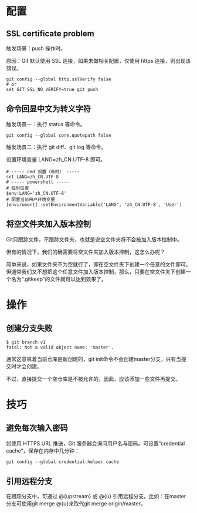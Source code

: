 # 配置

## SSL certificate problem

触发场景：push 操作时。

原因：Git 默认使用 SSL 连接，如果未做相关配置，仅使用 https 连接，则出现该错误。

```git
git config --global http.sslVerify false
# or
set GIT_SSL_NO_VERIFY=true git push
```

## 命令回显中文为转义字符

触发场景一：执行 status 等命令。

```shell
git config --global core.quotepath false
```

触发场景二：执行 git diff、git log 等命令。

设置环境变量 LANG=zh_CN.UTF-8 即可。

```shell
# ----- cmd 设置（临时） -----
set LANG=zh_CN.UTF-8
# ----- powershell -----
# 临时设置
$env:LANG='zh_CN.UTF-8'
# 配置当前用户环境变量
[enviroment]::setEnvironmentVariable('LANG', 'zh_CN.UTF-8', 'User')
```

## 将空文件夹加入版本控制

Git只跟踪文件，不跟踪文件夹，也就是说空文件夹将不会被加入版本控制中。

但有的情况下，我们的确需要将空文件夹加入版本控制，这怎么办呢？

简单来说，如果文件夹不为空就行了，即在空文件夹下创建一个任意的文件即可。但通常我们又不想把这个任意文件加入版本控制，那么，只要在空文件夹下创建一个名为“.gitkeep”的文件就可以达到效果了。

# 操作

## 创建分支失败

```git
$ git branch v1
fatal: Not a valid object name: 'master'.
```

通常这意味着当前仓库是新创建的，git init命令不会创建master分支，只有当提交时才会创建。

不过，直接提交一个空仓库是不被允许的，因此，应该添加一些文件再提交。

# 技巧

## 避免每次输入密码

如使用 HTTPS URL 推送，Git 服务器会询问用户名与密码。可设置“credential cache”，保存在内存中几分钟：

```shell
git config --global credential.helper cache
```

## 引用远程分支

在跟踪分支中，可通过 @{upstream} 或 @{u} 引用远程分支。比如：在master分支可使用git merge @{u}来取代git merge origin/master。